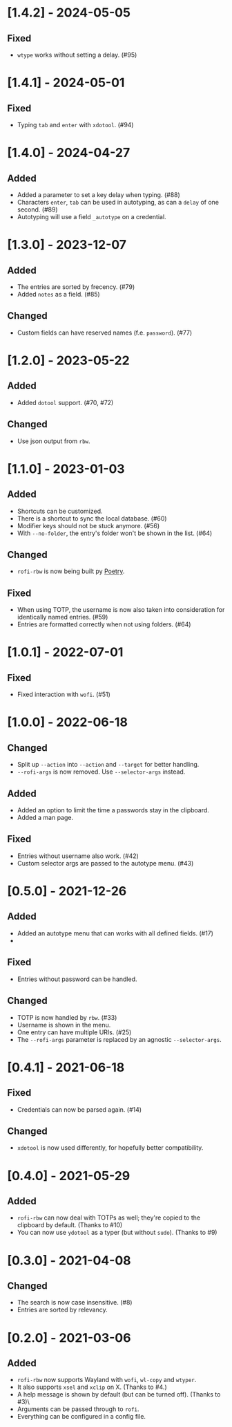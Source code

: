 # [1.4.2] - 2024-05-05
## Fixed
- `wtype` works without setting a delay. (#95)

# [1.4.1] - 2024-05-01
## Fixed
- Typing `tab` and `enter` with `xdotool`. (#94)

# [1.4.0] - 2024-04-27
## Added
- Added a parameter to set a key delay when typing. (#88)
- Characters `enter`, `tab` can be used in autotyping, as can a `delay` of one second. (#89)
- Autotyping will use a field `_autotype` on a credential.

# [1.3.0] - 2023-12-07
## Added
- The entries are sorted by frecency. (#79)
- Added `notes` as a field. (#85)

## Changed
- Custom fields can have reserved names (f.e. `password`). (#77)

# [1.2.0] - 2023-05-22
## Added
- Added `dotool` support. (#70, #72)

## Changed
- Use json output from `rbw`.

# [1.1.0] - 2023-01-03
## Added
- Shortcuts can be customized.
- There is a shortcut to sync the local database. (#60)
- Modifier keys should not be stuck anymore. (#56)
- With `--no-folder`, the entry's folder won't be shown in the list. (#64)

## Changed
- `rofi-rbw` is now being built py [Poetry](https://python-poetry.org/).

## Fixed
- When using TOTP, the username is now also taken into consideration for identically named entries. (#59)
- Entries are formatted correctly when not using folders. (#64)

# [1.0.1] - 2022-07-01
## Fixed
- Fixed interaction with `wofi`. (#51)

# [1.0.0] - 2022-06-18
## Changed
- Split up `--action` into `--action` and `--target` for better handling.
- `--rofi-args` is now removed. Use `--selector-args` instead.

## Added
- Added an option to limit the time a passwords stay in the clipboard.
- Added a man page.

## Fixed
- Entries without username also work. (#42)
- Custom selector args are passed to the autotype menu. (#43)

# [0.5.0] - 2021-12-26
## Added
- Added an autotype menu that can works with all defined fields. (#17)
- 
## Fixed
- Entries without password can be handled.

## Changed
- TOTP is now handled by `rbw`. (#33)
- Username is shown in the menu.
- One entry can have multiple URIs. (#25)
- The `--rofi-args` parameter is replaced by an agnostic `--selector-args`.

# [0.4.1] - 2021-06-18
## Fixed
- Credentials can now be parsed again. (#14)

## Changed
- `xdotool` is now used differently, for hopefully better compatibility.

# [0.4.0] - 2021-05-29
## Added
- `rofi-rbw` can now deal with TOTPs as well; they're copied to the clipboard by default. (Thanks to #10)
- You can now use `ydotool` as a typer (but without `sudo`). (Thanks to #9)

# [0.3.0] - 2021-04-08
## Changed
- The search is now case insensitive. (#8)
- Entries are sorted by relevancy.

# [0.2.0] - 2021-03-06
## Added
- `rofi-rbw` now supports Wayland with `wofi`, `wl-copy` and `wtyper`.
- It also supports `xsel` and `xclip` on X. (Thanks to #4.)
- A help message is shown by default (but can be turned off). (Thanks to #3)\
- Arguments can be passed through to `rofi`.
- Everything can be configured in a config file.
